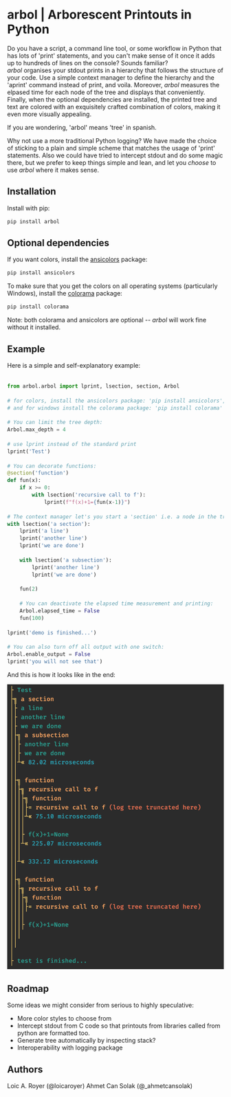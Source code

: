 # arbol | Arborescent Printouts in Python

Do you have a script, a command line tool, or some workflow in Python that has lots of 'print' statements,
and you can't make sense of it once it adds up to hundreds of lines on the console? Sounds familiar?  
_arbol_ organises your stdout prints in a hierarchy that follows the structure of your code. Use a simple 
context manager to define the hierarchy and the 'aprint' command instead of print, and voila.
Moreover, _arbol_ measures the elpased time for each node of the tree and displays that conveniently.
Finally, when the optional dependencies are installed, the printed tree and text are colored with an 
exquisitely crafted combination of colors, making it even more visually appealing.  

If you are wondering, 'arbol' means 'tree' in spanish.  

Why not use a more traditional Python logging? We have made the choice of sticking to a plain and simple 
scheme that matches the usage of 'print' statements. Also we could have tried to intercept stdout and do 
some magic there, but we prefer to keep things simple and lean, and let you _choose_ to use _arbol_ where it makes sense.  

## Installation

Install with pip:

```sh
pip install arbol
```

## Optional dependencies

If you want colors, install the [ansicolors](https://pypi.org/project/ansicolors/) package:

```sh
pip install ansicolors
```

To make sure that you get the colors on all operating systems (particularly Windows), install the [colorama](https://pypi.org/project/colorama/)
package:

```sh
pip install colorama
```

Note: both colorama and ansicolors are optional -- _arbol_ will work fine without it installed.

## Example
Here is a simple and self-explanatory example:
```python

from arbol.arbol import lprint, lsection, section, Arbol

# for colors, install the ansicolors package: 'pip install ansicolors',
# and for windows install the colorama package: 'pip install colorama'

# You can limit the tree depth:
Arbol.max_depth = 4

# use lprint instead of the standard print
lprint('Test')

# You can decorate functions:
@section('function')
def fun(x):
    if x >= 0:
        with lsection('recursive call to f'):
            lprint(f"f(x)+1={fun(x-1)}")

# The context manager let's you start a 'section' i.e. a node in the tree
with lsection('a section'):
    lprint('a line')
    lprint('another line')
    lprint('we are done')

    with lsection('a subsection'):
        lprint('another line')
        lprint('we are done')

    fun(2)

    # You can deactivate the elapsed time measurement and printing:
    Arbol.elapsed_time = False
    fun(100)

lprint('demo is finished...')

# You can also turn off all output with one switch:
Arbol.enable_output = False
lprint('you will not see that')

```

And this is how it looks like in the end:

![example](example.png)

## Roadmap
Some ideas we might consider from serious to highly speculative:
- More color styles to choose from
- Intercept stdout from C code so that printouts from libraries called from python are formatted too.
- Generate tree automatically by inspecting stack?
- Interoperability with logging package

## Authors

Loic A. Royer (@loicaroyer)
Ahmet Can Solak (@_ahmetcansolak)

